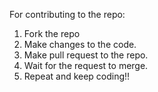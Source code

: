 For contributing to the repo:
1. Fork the repo
2. Make changes to the code.
3. Make pull request to the repo.
4. Wait for the request to merge.
5. Repeat and keep coding!!

